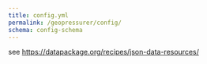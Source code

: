 ```yaml
---
title: config.yml
permalink: /geopressurer/config/
schema: config-schema
---
```


see https://datapackage.org/recipes/json-data-resources/
